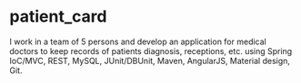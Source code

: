 # patient_card
I work in a team of 5 persons and develop an application for medical doctors to keep records of patients diagnosis, receptions, etc. using  Spring IoC/MVC, REST, MySQL, JUnit/DBUnit, Maven, AngularJS, Material design, Git.
